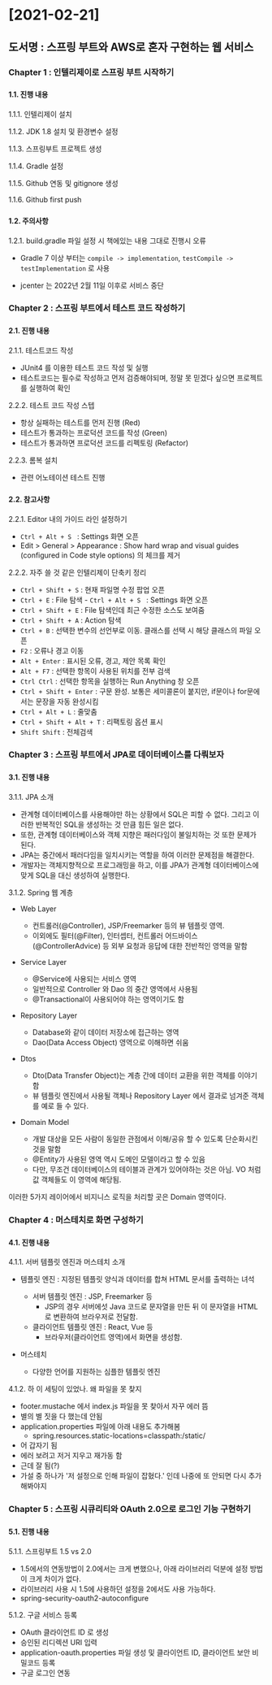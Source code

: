 # [2021-02-21]
## 도서명 : 스프링 부트와 AWS로 혼자 구현하는 웹 서비스
###
### Chapter 1 : 인텔리제이로 스프링 부트 시작하기
###
#### 1.1. 진행 내용

1.1.1. 인텔리제이 설치

1.1.2. JDK 1.8 설치 및 환경변수 설정

1.1.3. 스프링부트 프로젝트 생성

1.1.4. Gradle 설정

1.1.5. Github 연동 및 gitignore 생성 

1.1.6. Github first push

###
#### 1.2. 주의사항

1.2.1. build.gradle 파일 설정 시 책에있는 내용 그대로 진행시 오류
 
- Gradle 7 이상 부터는 `compile -> implementation`, `testCompile -> testImplementation` 로 사용


-  jcenter 는 2022년 2월 11일 이후로 서비스 중단


###
### Chapter 2 : 스프링 부트에서 테스트 코드 작성하기
###
#### 2.1. 진행 내용
2.1.1. 테스트코드 작성

 - JUnit4 를 이용한 테스트 코드 작성 및 실행
 - 테스트코드는 필수로 작성하고 먼저 검증해야되며, 정말 못 믿겠다 싶으면 프로젝트를 실행하여 확인

2.2.2. 테스트 코드 작성 스텝

 - 항상 실패하는 테스트를 먼저 진행 (Red)
 - 테스트가 통과하는 프로덕션 코드를 작성 (Green)
 - 테스트가 통과하면 프로덕션 코드를 리펙토링 (Refactor)

2.2.3. 롬복 설치

 - 관련 어노테이션 테스트 진행

###

#### 2.2. 참고사항
2.2.1. Editor 내의 가이드 라인 설정하기

 - `Ctrl + Alt + S ` : Settings 화면 오픈
 - Edit > General > Appearance : Show hard wrap and visual guides (configured in Code style options) 의 체크를 제거

2.2.2. 자주 쓸 것 같은 인텔리제이 단축키 정리

 - `Ctrl + Shift + S` : 현재 파일명 수정 팝업 오픈
 - `Ctrl + E` : File 탐색 - `Ctrl + Alt + S ` : Settings 화면 오픈
 - `Ctrl + Shift + E` : File 탐색인데 최근 수정한 소스도 보여줌
 - `Ctrl + Shift + A` : Action 탐색
 - `Ctrl + B` : 선택한 변수의 선언부로 이동. 클래스를 선택 시 해당 클래스의 파일 오픈
 - `F2` : 오류나 경고 이동
 - `Alt + Enter` : 표시된 오류, 경고, 제안 목록 확인
 - `Alt + F7` : 선택한 항목이 사용된 위치를 전부 검색
 - `Ctrl Ctrl` : 선택한 항목을 실행하는 Run Anything 창 오픈
 - `Ctrl + Shift + Enter` : 구문 완성. 보통은 세미콜론이 붙지만, if문이나 for문에서는 문장을 자동 완성시킴
 - `Ctrl + Alt + L` : 줄맞춤
 - `Ctrl + Shift + Alt + T` : 리팩토링 옵션 표시
 - `Shift Shift` : 전체검색


###
### Chapter 3 : 스프링 부트에서 JPA로 데이터베이스를 다뤄보자
###
#### 3.1. 진행 내용
3.1.1. JPA 소개
- 관계형 데이터베이스를 사용해야만 하는 상황에서 SQL은 피할 수 없다. 그리고 이러한 반복적인 SQL을 생성하는 것 만큼 힘든 일은 없다.
- 또한, 관계형 데이터베이스와 객체 지향은 패러다임이 불일치하는 것 또한 문제가 된다.
- JPA는 중간에서 패러다임을 일치시키는 역할을 하여 이러한 문제점을 해결한다.
- 개발자는 객체지향적으로 프로그래밍을 하고, 이를 JPA가 관계형 데이터베이스에 맞게 SQL을 대신 생성하여 실행한다.

3.1.2. Spring 웹 계층
- Web Layer
  - 컨트롤러(@Controller), JSP/Freemarker 등의 뷰 템플릿 영역. 
  - 이외에도 필터(@Filter), 인터셉터, 컨트롤러 어드바이스(@ControllerAdvice) 등 외부 요청과 응답에 대한 전반적인 영역을 말함

- Service Layer
  - @Service에 사용되는 서비스 영역
  - 일반적으로 Controller 와 Dao 의 중간 영역에서 사용됨
  - @Transactional이 사용되어야 하는 영역이기도 함

- Repository Layer
  - Database와 같이 데이터 저장소에 접근하는 영역
  - Dao(Data Access Object) 영역으로 이해하면 쉬움

- Dtos
  - Dto(Data Transfer Object)는 계층 간에 데이터 교환을 위한 객체를 이야기 함
  - 뷰 템플릿 엔진에서 사용될 객체나 Repository Layer 에서 결과로 넘겨준 객체를 예로 들 수 있다.

- Domain Model
  - 개발 대상을 모든 사람이 동일한 관점에서 이해/공유 할 수 있도록 단순화시킨 것을 말함
  - @Entity가 사용된 영역 역시 도메인 모델이라고 할 수 있음
  - 다만, 무조건 데이터베이스의 테이블과 관계가 있어야하는 것은 아님. VO 처럼 값 객체들도 이 영역에 해당됨.


이러한 5가지 레이어에서 비지니스 로직을 처리할 곳은 Domain 영역이다.


###
### Chapter 4 : 머스테치로 화면 구성하기
###
#### 4.1. 진행 내용
4.1.1. 서버 템플릿 엔진과 머스테치 소개
 - 템플릿 엔진 : 지정된 템플릿 양식과 데이터를 합쳐 HTML 문서를 출력하는 녀석
   - 서버 템플릿 엔진 : JSP, Freemarker 등
     - JSP의 경우 서버에섯 Java 코드로 문자열을 만든 뒤 이 문자열을 HTML로 변환하여 브라우저로 전달함.
   - 클라이언트 템플릿 엔진 : React, Vue 등
     - 브라우저(클라이언트 영역)에서 화면을 생성함.
 
 - 머스테치
   - 다양한 언어를 지원하는 심플한 템플릿 엔진


4.1.2. 하 이 세팅이 있었나. 왜 파일을 못 찾지
 - footer.mustache 에서 index.js 파일을 못 찾아서 자꾸 에러 뜸
 - 별의 별 짓을 다 했는데 안됨
 - application.properties 파일에 아래 내용도 추가해봄
   - spring.resources.static-locations=classpath:/static/
 - 어 갑자기 됨
 - 에러 보려고 저거 지우고 재가동 함
 - 근데 잘 됨(?)
 - 가설 중 하나가 '저 설정으로 인해 파일이 잡혔다.' 인데 나중에 또 안되면 다시 추가해봐야지


###
### Chapter 5 : 스프링 시큐리티와 OAuth 2.0으로 로그인 기능 구현하기
###
#### 5.1. 진행 내용
5.1.1. 스프링부트 1.5 vs 2.0
 - 1.5에서의 연동방법이 2.0에서는 크게 변했으나, 아래 라이브러리 덕분에 설정 방법이 크게 차이가 없다.
 - 라이브러리 사용 시 1.5에 사용하던 설정을 2에서도 사용 가능하다.
 - spring-security-oauth2-autoconfigure

5.1.2. 구글 서비스 등록
 - OAuth 클라이언트 ID 로 생성
 - 승인된 리디렉션 URI 입력 
 - application-oauth.properties 파일 생성 및 클라이언트 ID, 클라이언트 보안 비밀코드 등록
 - 구글 로그인 연동